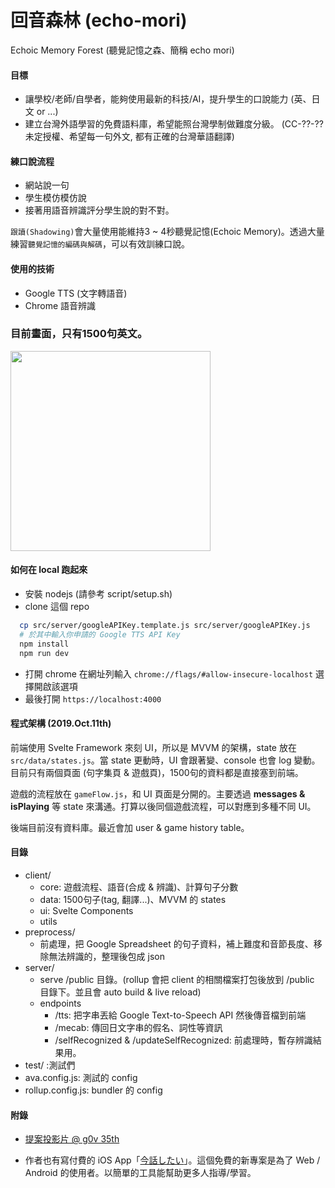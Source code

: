 # 回音森林 (echo-mori)
Echoic Memory Forest (聽覺記憶之森、簡稱 echo mori)

#### 目標
 - 讓學校/老師/自學者，能夠使用最新的科技/AI，提升學生的口說能力 (英、日文 or ...)
 - 建立台灣外語學習的免費語料庫，希望能照台灣學制做難度分級。 (CC-??-?? 未定授權、希望每一句外文, 都有正確的台灣華語翻譯)

#### 練口說流程
 * 網站說一句
 * 學生模仿模仿說
 * 接著用語音辨識評分學生說的對不對。

`跟讀(Shadowing)`會大量使用能維持3 ~ 4秒聽覺記憶(Echoic Memory)。透過大量練習`聽覺記憶的編碼與解碼`，可以有效訓練口說。

#### 使用的技術
  - Google TTS (文字轉語音)
  - Chrome 語音辨識

### 目前畫面，只有1500句英文。
<img src="https://raw.githubusercontent.com/wangchou/echo-mori/master/img/20190713.jpg" height="320">

#### 如何在 local 跑起來

* 安裝 nodejs (請參考 script/setup.sh)
* clone 這個 repo
```sh
  cp src/server/googleAPIKey.template.js src/server/googleAPIKey.js
  # 於其中輸入你申請的 Google TTS API Key
  npm install
  npm run dev
```
* 打開 chrome 在網址列輸入 `chrome://flags/#allow-insecure-localhost` 選擇開啟該選項
* 最後打開 `https://localhost:4000`

#### 程式架構 (2019.Oct.11th)
前端使用 Svelte Framework 來刻 UI，所以是 MVVM 的架構，state 放在 ```src/data/states.js```。當 state 更動時，UI 會跟著變、console 也會 log 變動。目前只有兩個頁面 (句字集頁 & 遊戲頁)，1500句的資料都是直接塞到前端。

遊戲的流程放在 ```gameFlow.js```，和 UI 頁面是分開的。主要透過 **messages & isPlaying** 等 state 來溝通。打算以後同個遊戲流程，可以對應到多種不同 UI。

後端目前沒有資料庫。最近會加 user & game history table。

#### 目錄
- client/
  - core: 遊戲流程、語音(合成 & 辨識)、計算句子分數
  - data: 1500句子(tag, 翻譯...)、MVVM 的 states
  - ui: Svelte Components
  - utils
- preprocess/
    - 前處理，把 Google Spreadsheet 的句子資料，補上難度和音節長度、移除無法辨識的，整理後包成 json
- server/
    - serve /public 目錄。(rollup 會把 client 的相關檔案打包後放到 /public 目錄下。並且會 auto build & live reload)
    - endpoints
        - /tts: 把字串丟給 Google Text-to-Speech API 然後傳音檔到前端
        - /mecab: 傳回日文字串的假名、詞性等資訊
        - /selfRecognized & /updateSelfRecognized: 前處理時，暫存辨識結果用。
- test/ :測試們
- ava.config.js: 測試的 config
- rollup.config.js: bundler 的 config

#### 附錄
- [提案投影片 @ g0v 35th](https://docs.google.com/presentation/d/1DMdIVLqwIjcZRoVV7quEEByhs_opCq0Q8VC1tB6H8ew/edit?usp=sharing)

- 作者也有寫付費的 iOS App「[今話したい](https://github.com/wangchou/Shadowing)」。這個免費的新專案是為了 Web / Android 的使用者。以簡單的工具能幫助更多人指導/學習。
